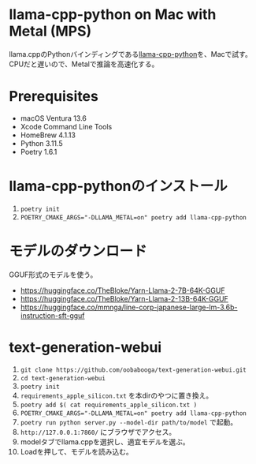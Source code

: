# llama-cpp-python on Mac with Metal (MPS)
llama.cppのPythonバインディングである[llama-cpp-python](https://github.com/abetlen/llama-cpp-python)を、Macで試す。
CPUだと遅いので、Metalで推論を高速化する。

# Prerequisites
* macOS Ventura 13.6
* Xcode Command Line Tools
* HomeBrew 4.1.13
* Python 3.11.5
* Poetry 1.6.1

# llama-cpp-pythonのインストール
1. `poetry init`
2. `POETRY_CMAKE_ARGS="-DLLAMA_METAL=on" poetry add llama-cpp-python`

# モデルのダウンロード
GGUF形式のモデルを使う。

* https://huggingface.co/TheBloke/Yarn-Llama-2-7B-64K-GGUF
* https://huggingface.co/TheBloke/Yarn-Llama-2-13B-64K-GGUF
* https://huggingface.co/mmnga/line-corp-japanese-large-lm-3.6b-instruction-sft-gguf

# text-generation-webui
1. `git clone https://github.com/oobabooga/text-generation-webui.git`
2. `cd text-generation-webui`
3. `poetry init`
4. `requirements_apple_silicon.txt` を本dirのやつに置き換え。
5. `poetry add $( cat requirements_apple_silicon.txt )`
6. `POETRY_CMAKE_ARGS="-DLLAMA_METAL=on" poetry add llama-cpp-python`
7. `poetry run python server.py --model-dir path/to/model` で起動。
8. `http://127.0.0.1:7860/` にブラウザでアクセス。
9. modelタブでllama.cppを選択し、適宜モデルを選ぶ。
10. Loadを押して、モデルを読み込む。
